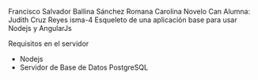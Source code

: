 Francisco Salvador Ballina Sánchez
Romana Carolina Novelo Can
Alumna: Judith Cruz Reyes isma-4
Esqueleto de una aplicación base para usar Nodejs y AngularJs

Requisitos en el servidor

- Nodejs
- Servidor de Base de Datos PostgreSQL